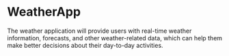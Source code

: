 # WeatherApp
The weather application will provide users with real-time weather information, forecasts, and other weather-related data, which can help them make better decisions about their day-to-day activities.
